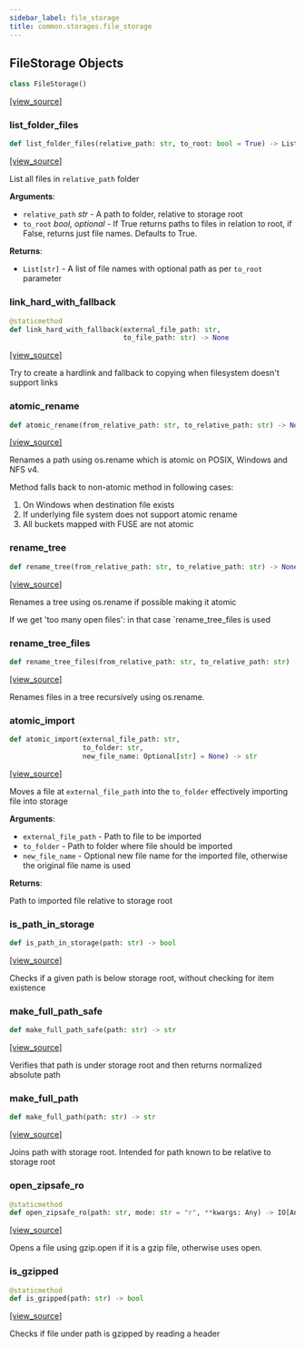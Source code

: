 ```yaml
---
sidebar_label: file_storage
title: common.storages.file_storage
---
```


## FileStorage Objects

```python
class FileStorage()
```

[[view_source]](https://github.com/dlt-hub/dlt/blob/f0690715274590fc4cacf1165e3661aaa7af1c15/dlt/common/storages/file_storage.py#L17)

### list\_folder\_files

```python
def list_folder_files(relative_path: str, to_root: bool = True) -> List[str]
```

[[view_source]](https://github.com/dlt-hub/dlt/blob/f0690715274590fc4cacf1165e3661aaa7af1c15/dlt/common/storages/file_storage.py#L128)

List all files in `relative_path` folder

**Arguments**:

- `relative_path` _str_ - A path to folder, relative to storage root
- `to_root` _bool, optional_ - If True returns paths to files in relation to root, if False, returns just file names. Defaults to True.
  

**Returns**:

- `List[str]` - A list of file names with optional path as per ``to_root`` parameter

### link\_hard\_with\_fallback

```python
@staticmethod
def link_hard_with_fallback(external_file_path: str,
                            to_file_path: str) -> None
```

[[view_source]](https://github.com/dlt-hub/dlt/blob/f0690715274590fc4cacf1165e3661aaa7af1c15/dlt/common/storages/file_storage.py#L168)

Try to create a hardlink and fallback to copying when filesystem doesn't support links

### atomic\_rename

```python
def atomic_rename(from_relative_path: str, to_relative_path: str) -> None
```

[[view_source]](https://github.com/dlt-hub/dlt/blob/f0690715274590fc4cacf1165e3661aaa7af1c15/dlt/common/storages/file_storage.py#L176)

Renames a path using os.rename which is atomic on POSIX, Windows and NFS v4.

Method falls back to non-atomic method in following cases:
1. On Windows when destination file exists
2. If underlying file system does not support atomic rename
3. All buckets mapped with FUSE are not atomic

### rename\_tree

```python
def rename_tree(from_relative_path: str, to_relative_path: str) -> None
```

[[view_source]](https://github.com/dlt-hub/dlt/blob/f0690715274590fc4cacf1165e3661aaa7af1c15/dlt/common/storages/file_storage.py#L187)

Renames a tree using os.rename if possible making it atomic

If we get 'too many open files': in that case `rename_tree_files is used

### rename\_tree\_files

```python
def rename_tree_files(from_relative_path: str, to_relative_path: str) -> None
```

[[view_source]](https://github.com/dlt-hub/dlt/blob/f0690715274590fc4cacf1165e3661aaa7af1c15/dlt/common/storages/file_storage.py#L201)

Renames files in a tree recursively using os.rename.

### atomic\_import

```python
def atomic_import(external_file_path: str,
                  to_folder: str,
                  new_file_name: Optional[str] = None) -> str
```

[[view_source]](https://github.com/dlt-hub/dlt/blob/f0690715274590fc4cacf1165e3661aaa7af1c15/dlt/common/storages/file_storage.py#L224)

Moves a file at `external_file_path` into the `to_folder` effectively importing file into storage

**Arguments**:

- `external_file_path` - Path to file to be imported
- `to_folder` - Path to folder where file should be imported
- `new_file_name` - Optional new file name for the imported file, otherwise the original file name is used
  

**Returns**:

  Path to imported file relative to storage root

### is\_path\_in\_storage

```python
def is_path_in_storage(path: str) -> bool
```

[[view_source]](https://github.com/dlt-hub/dlt/blob/f0690715274590fc4cacf1165e3661aaa7af1c15/dlt/common/storages/file_storage.py#L243)

Checks if a given path is below storage root, without checking for item existence

### make\_full\_path\_safe

```python
def make_full_path_safe(path: str) -> str
```

[[view_source]](https://github.com/dlt-hub/dlt/blob/f0690715274590fc4cacf1165e3661aaa7af1c15/dlt/common/storages/file_storage.py#L264)

Verifies that path is under storage root and then returns normalized absolute path

### make\_full\_path

```python
def make_full_path(path: str) -> str
```

[[view_source]](https://github.com/dlt-hub/dlt/blob/f0690715274590fc4cacf1165e3661aaa7af1c15/dlt/common/storages/file_storage.py#L271)

Joins path with storage root. Intended for path known to be relative to storage root

### open\_zipsafe\_ro

```python
@staticmethod
def open_zipsafe_ro(path: str, mode: str = "r", **kwargs: Any) -> IO[Any]
```

[[view_source]](https://github.com/dlt-hub/dlt/blob/f0690715274590fc4cacf1165e3661aaa7af1c15/dlt/common/storages/file_storage.py#L310)

Opens a file using gzip.open if it is a gzip file, otherwise uses open.

### is\_gzipped

```python
@staticmethod
def is_gzipped(path: str) -> bool
```

[[view_source]](https://github.com/dlt-hub/dlt/blob/f0690715274590fc4cacf1165e3661aaa7af1c15/dlt/common/storages/file_storage.py#L326)

Checks if file under path is gzipped by reading a header

